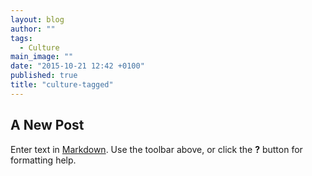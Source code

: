 ```yaml
---
layout: blog
author: ""
tags: 
  - Culture
main_image: ""
date: "2015-10-21 12:42 +0100"
published: true
title: "culture-tagged"
---
```


## A New Post

Enter text in [Markdown](http://daringfireball.net/projects/markdown/). Use the toolbar above, or click the **?** button for formatting help.
